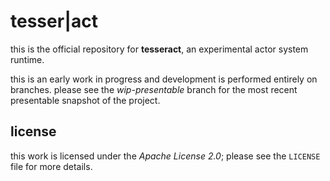 tesser|act
==========

this is the official repository for **tesseract**, an experimental actor system runtime.

this is an early work in progress and development is performed entirely on branches. please see the *wip-presentable* branch for the most recent presentable snapshot of the project.

license
-------

this work is licensed under the *Apache License 2.0*; please see the `LICENSE` file for more details.
